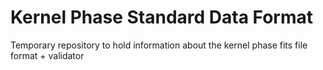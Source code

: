 # Kernel Phase Standard Data Format
Temporary repository to hold information about the kernel phase fits file format + validator
